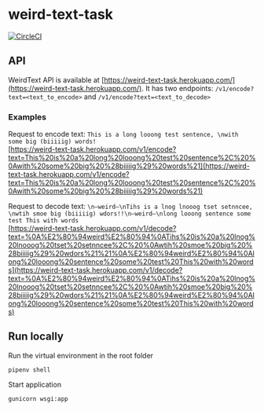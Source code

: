 # weird-text-task
[![CircleCI](https://circleci.com/gh/Kamig95/weird-text-task.svg?style=svg)](https://app.circleci.com/pipelines/github/Kamig95/weird-text-task?branch=master&filter=all)

## API
WeirdText API is available at [https://weird-text-task.herokuapp.com/](https://weird-text-task.herokuapp.com/).
It has two endpoints: `/v1/encode?text=<text_to_encode>` and `/v1/encode?text=<text_to_decode>`

### Examples
Request to encode text: `This is a long looong test sentence, \nwith some big (biiiiig) words!`<br />
[https://weird-text-task.herokuapp.com/v1/encode?text=This%20is%20a%20long%20looong%20test%20sentence%2C%20%0Awith%20some%20big%20%28biiiiig%29%20words%21](https://weird-text-task.herokuapp.com/v1/encode?text=This%20is%20a%20long%20looong%20test%20sentence%2C%20%0Awith%20some%20big%20%28biiiiig%29%20words%21)

Request to decode text: `\n—weird—\nTihs is a lnog lnooog tset setnncee, \nwtih smoe big (biiiiig) wdors!!\n—weird—\nlong looong sentence some test This with words`<br />
[https://weird-text-task.herokuapp.com/v1/decode?text=%0A%E2%80%94weird%E2%80%94%0ATihs%20is%20a%20lnog%20lnooog%20tset%20setnncee%2C%20%0Awtih%20smoe%20big%20%28biiiiig%29%20wdors%21%21%0A%E2%80%94weird%E2%80%94%0Along%20looong%20sentence%20some%20test%20This%20with%20words](https://weird-text-task.herokuapp.com/v1/decode?text=%0A%E2%80%94weird%E2%80%94%0ATihs%20is%20a%20lnog%20lnooog%20tset%20setnncee%2C%20%0Awtih%20smoe%20big%20%28biiiiig%29%20wdors%21%21%0A%E2%80%94weird%E2%80%94%0Along%20looong%20sentence%20some%20test%20This%20with%20words)

## Run locally
Run the virtual environment in the root folder 
```shell
pipenv shell
```
Start application
```shell
gunicorn wsgi:app
```